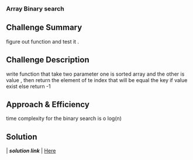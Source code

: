 ### Array Binary search
## Challenge Summary
figure out function and test it .

## Challenge Description
write function that take two parameter one is sorted array and the other is value , then return the element of te index that will be equal the key if value exist else return -1

## Approach & Efficiency
time complexity for the binary search is o log(n) 

## Solution
| **_solution link_** | [Here](arrayBinarySearch.js)